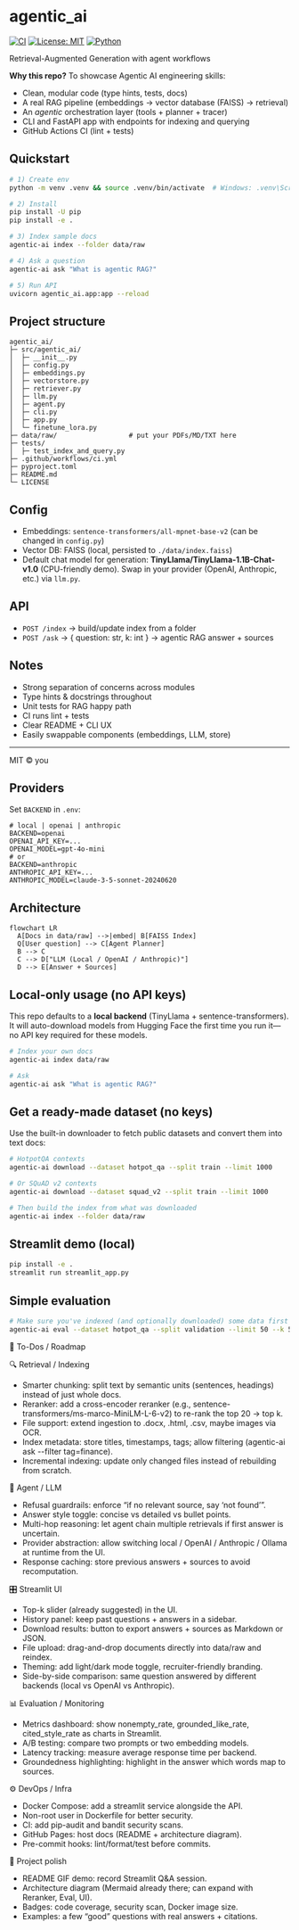 # agentic_ai

[![CI](https://img.shields.io/github/actions/workflow/status/yourname/agentic-ai-lora/ci.yml?branch=main)]() [![License: MIT](https://img.shields.io/badge/License-MIT-yellow.svg)]() [![Python](https://img.shields.io/badge/python-3.9%2B-blue)]()



Retrieval-Augmented Generation with agent workflows

**Why this repo?** To showcase Agentic AI engineering skills:
- Clean, modular code (type hints, tests, docs)
- A real RAG pipeline (embeddings → vector database (FAISS) → retrieval)
- An *agentic* orchestration layer (tools + planner + tracer)
- CLI and FastAPI app with endpoints for indexing and querying
- GitHub Actions CI (lint + tests)

## Quickstart

```bash
# 1) Create env
python -m venv .venv && source .venv/bin/activate  # Windows: .venv\Scripts\activate

# 2) Install
pip install -U pip
pip install -e .

# 3) Index sample docs
agentic-ai index --folder data/raw

# 4) Ask a question
agentic-ai ask "What is agentic RAG?"

# 5) Run API
uvicorn agentic_ai.app:app --reload
```

## Project structure
```
agentic_ai/
├─ src/agentic_ai/
│  ├─ __init__.py
│  ├─ config.py
│  ├─ embeddings.py
│  ├─ vectorstore.py
│  ├─ retriever.py
│  ├─ llm.py
│  ├─ agent.py
│  ├─ cli.py
│  ├─ app.py
│  └─ finetune_lora.py
├─ data/raw/                  # put your PDFs/MD/TXT here
├─ tests/
│  ├─ test_index_and_query.py
├─ .github/workflows/ci.yml
├─ pyproject.toml
├─ README.md
└─ LICENSE
```

## Config
- Embeddings: `sentence-transformers/all-mpnet-base-v2` (can be changed in `config.py`)
- Vector DB: FAISS (local, persisted to `./data/index.faiss`)
- Default chat model for generation: **TinyLlama/TinyLlama-1.1B-Chat-v1.0** (CPU-friendly demo). Swap in your provider (OpenAI, Anthropic, etc.) via `llm.py`.

## API
- `POST /index` → build/update index from a folder
- `POST /ask` → { question: str, k: int } → agentic RAG answer + sources

## Notes
- Strong separation of concerns across modules
- Type hints & docstrings throughout
- Unit tests for RAG happy path
- CI runs lint + tests
- Clear README + CLI UX
- Easily swappable components (embeddings, LLM, store)

---

MIT © you


## Providers
Set `BACKEND` in `.env`:

```env
# local | openai | anthropic
BACKEND=openai
OPENAI_API_KEY=...
OPENAI_MODEL=gpt-4o-mini
# or
BACKEND=anthropic
ANTHROPIC_API_KEY=...
ANTHROPIC_MODEL=claude-3-5-sonnet-20240620
```

## Architecture
```mermaid
flowchart LR
  A[Docs in data/raw] -->|embed| B[FAISS Index]
  Q[User question] --> C[Agent Planner]
  B --> C
  C --> D["LLM (Local / OpenAI / Anthropic)"]
  D --> E[Answer + Sources]
```


## Local-only usage (no API keys)
This repo defaults to a **local backend** (TinyLlama + sentence-transformers). It will auto-download models from Hugging Face the first time you run it—no API key required for these models.

```bash
# Index your own docs
agentic-ai index data/raw

# Ask
agentic-ai ask "What is agentic RAG?"
```

## Get a ready-made dataset (no keys)
Use the built-in downloader to fetch public datasets and convert them into text docs:
```bash
# HotpotQA contexts
agentic-ai download --dataset hotpot_qa --split train --limit 1000

# Or SQuAD v2 contexts
agentic-ai download --dataset squad_v2 --split train --limit 1000

# Then build the index from what was downloaded
agentic-ai index --folder data/raw
```


## Streamlit demo (local)
```bash
pip install -e .
streamlit run streamlit_app.py
```

## Simple evaluation
```bash
# Make sure you've indexed (and optionally downloaded) some data first
agentic-ai eval --dataset hotpot_qa --split validation --limit 50 --k 5
```


📝 To-Dos / Roadmap

🔍 Retrieval / Indexing
- Smarter chunking: split text by semantic units (sentences, headings) instead of just whole docs.
- Reranker: add a cross-encoder reranker (e.g., sentence-transformers/ms-marco-MiniLM-L-6-v2) to re-rank the top 20 → top k.
- File support: extend ingestion to .docx, .html, .csv, maybe images via OCR.
- Index metadata: store titles, timestamps, tags; allow filtering (agentic-ai ask --filter tag=finance).
- Incremental indexing: update only changed files instead of rebuilding from scratch.

🧠 Agent / LLM
- Refusal guardrails: enforce “if no relevant source, say ‘not found’”.
- Answer style toggle: concise vs detailed vs bullet points.
- Multi-hop reasoning: let agent chain multiple retrievals if first answer is uncertain.
- Provider abstraction: allow switching local / OpenAI / Anthropic / Ollama at runtime from the UI.
- Response caching: store previous answers + sources to avoid recomputation.

🎛️ Streamlit UI
- Top-k slider (already suggested) in the UI.
- History panel: keep past questions + answers in a sidebar.
- Download results: button to export answers + sources as Markdown or JSON.
- File upload: drag-and-drop documents directly into data/raw and reindex.
- Theming: add light/dark mode toggle, recruiter-friendly branding.
- Side-by-side comparison: same question answered by different backends (local vs OpenAI vs Anthropic).

📊 Evaluation / Monitoring
- Metrics dashboard: show nonempty_rate, grounded_like_rate, cited_style_rate as charts in Streamlit.
- A/B testing: compare two prompts or two embedding models.
- Latency tracking: measure average response time per backend.
- Groundedness highlighting: highlight in the answer which words map to sources.

⚙️ DevOps / Infra
- Docker Compose: add a streamlit service alongside the API.
- Non-root user in Dockerfile for better security.
- CI: add pip-audit and bandit security scans.
- GitHub Pages: host docs (README + architecture diagram).
- Pre-commit hooks: lint/format/test before commits.

📂 Project polish
- README GIF demo: record Streamlit Q&A session.
- Architecture diagram (Mermaid already there; can expand with Reranker, Eval, UI).
- Badges: code coverage, security scan, Docker image size.
- Examples: a few “good” questions with real answers + citations.